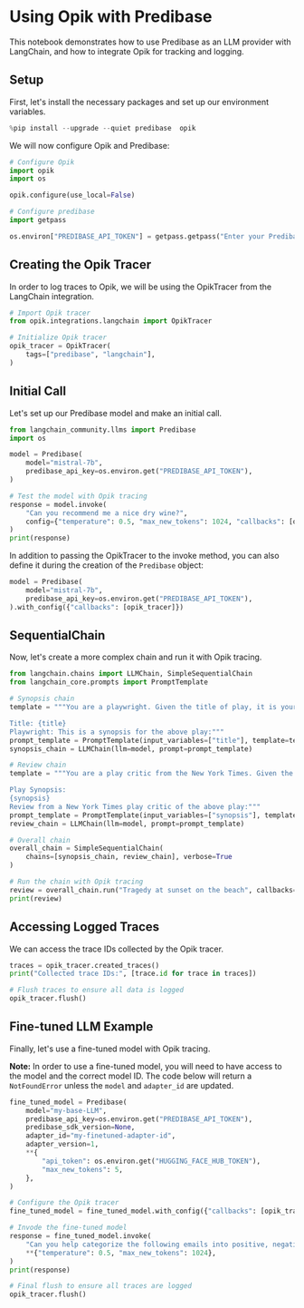 # Using Opik with Predibase

This notebook demonstrates how to use Predibase as an LLM provider with LangChain, and how to integrate Opik for tracking and logging.

## Setup

First, let's install the necessary packages and set up our environment variables.


```python
%pip install --upgrade --quiet predibase  opik
```

We will now configure Opik and Predibase:


```python
# Configure Opik
import opik
import os

opik.configure(use_local=False)

# Configure predibase
import getpass

os.environ["PREDIBASE_API_TOKEN"] = getpass.getpass("Enter your Predibase API token")
```

## Creating the Opik Tracer

In order to log traces to Opik, we will be using the OpikTracer from the LangChain integration.


```python
# Import Opik tracer
from opik.integrations.langchain import OpikTracer

# Initialize Opik tracer
opik_tracer = OpikTracer(
    tags=["predibase", "langchain"],
)
```

## Initial Call

Let's set up our Predibase model and make an initial call.


```python
from langchain_community.llms import Predibase
import os

model = Predibase(
    model="mistral-7b",
    predibase_api_key=os.environ.get("PREDIBASE_API_TOKEN"),
)

# Test the model with Opik tracing
response = model.invoke(
    "Can you recommend me a nice dry wine?",
    config={"temperature": 0.5, "max_new_tokens": 1024, "callbacks": [opik_tracer]},
)
print(response)
```

In addition to passing the OpikTracer to the invoke method, you can also define it during the creation of the `Predibase` object:

```python
model = Predibase(
    model="mistral-7b",
    predibase_api_key=os.environ.get("PREDIBASE_API_TOKEN"),
).with_config({"callbacks": [opik_tracer]})
```

## SequentialChain

Now, let's create a more complex chain and run it with Opik tracing.


```python
from langchain.chains import LLMChain, SimpleSequentialChain
from langchain_core.prompts import PromptTemplate

# Synopsis chain
template = """You are a playwright. Given the title of play, it is your job to write a synopsis for that title.

Title: {title}
Playwright: This is a synopsis for the above play:"""
prompt_template = PromptTemplate(input_variables=["title"], template=template)
synopsis_chain = LLMChain(llm=model, prompt=prompt_template)

# Review chain
template = """You are a play critic from the New York Times. Given the synopsis of play, it is your job to write a review for that play.

Play Synopsis:
{synopsis}
Review from a New York Times play critic of the above play:"""
prompt_template = PromptTemplate(input_variables=["synopsis"], template=template)
review_chain = LLMChain(llm=model, prompt=prompt_template)

# Overall chain
overall_chain = SimpleSequentialChain(
    chains=[synopsis_chain, review_chain], verbose=True
)

# Run the chain with Opik tracing
review = overall_chain.run("Tragedy at sunset on the beach", callbacks=[opik_tracer])
print(review)
```

## Accessing Logged Traces

We can access the trace IDs collected by the Opik tracer.


```python
traces = opik_tracer.created_traces()
print("Collected trace IDs:", [trace.id for trace in traces])

# Flush traces to ensure all data is logged
opik_tracer.flush()
```

## Fine-tuned LLM Example

Finally, let's use a fine-tuned model with Opik tracing.

**Note:** In order to use a fine-tuned model, you will need to have access to the model and the correct model ID. The code below will return a `NotFoundError` unless the `model` and `adapter_id` are updated.


```python
fine_tuned_model = Predibase(
    model="my-base-LLM",
    predibase_api_key=os.environ.get("PREDIBASE_API_TOKEN"),
    predibase_sdk_version=None,
    adapter_id="my-finetuned-adapter-id",
    adapter_version=1,
    **{
        "api_token": os.environ.get("HUGGING_FACE_HUB_TOKEN"),
        "max_new_tokens": 5,
    },
)

# Configure the Opik tracer
fine_tuned_model = fine_tuned_model.with_config({"callbacks": [opik_tracer]})

# Invode the fine-tuned model
response = fine_tuned_model.invoke(
    "Can you help categorize the following emails into positive, negative, and neutral?",
    **{"temperature": 0.5, "max_new_tokens": 1024},
)
print(response)

# Final flush to ensure all traces are logged
opik_tracer.flush()
```

